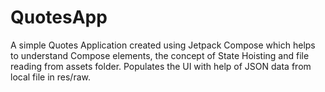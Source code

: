 # QuotesApp
A simple Quotes Application created using Jetpack Compose which helps to understand Compose elements, the concept of State Hoisting and file reading from assets folder. Populates the UI with help of JSON data from local file in res/raw.
